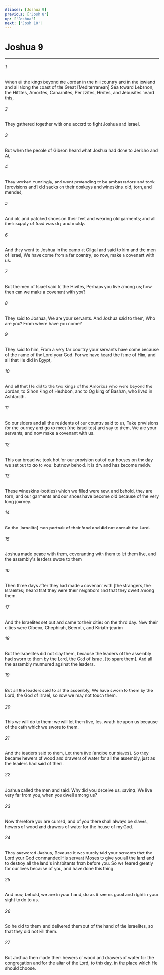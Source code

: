 ```yaml
---
Aliases: [Joshua 9]
previous: ['Josh 8']
up: ['Joshua']
next: ['Josh 10']
---
```

# Joshua 9

***

###### 1 

When all the kings beyond the Jordan in the hill country and in the lowland and all along the coast of the Great [Mediterranean] Sea toward Lebanon, the Hittites, Amorites, Canaanites, Perizzites, Hivites, and Jebusites heard this, 

###### 2 

They gathered together with one accord to fight Joshua and Israel. 

###### 3 

But when the people of Gibeon heard what Joshua had done to Jericho and Ai, 

###### 4 

They worked cunningly, and went pretending to be ambassadors and took [provisions and] old sacks on their donkeys and wineskins, old, torn, and mended, 

###### 5 

And old and patched shoes on their feet and wearing old garments; and all their supply of food was dry and moldy. 

###### 6 

And they went to Joshua in the camp at Gilgal and said to him and the men of Israel, We have come from a far country; so now, make a covenant with us. 

###### 7 

But the men of Israel said to the Hivites, Perhaps you live among us; how then can we make a covenant with you? 

###### 8 

They said to Joshua, We are your servants. And Joshua said to them, Who are you? From where have you come? 

###### 9 

They said to him, From a very far country your servants have come because of the name of the Lord your God. For we have heard the fame of Him, and all that He did in Egypt, 

###### 10 

And all that He did to the two kings of the Amorites who were beyond the Jordan, to Sihon king of Heshbon, and to Og king of Bashan, who lived in Ashtaroth. 

###### 11 

So our elders and all the residents of our country said to us, Take provisions for the journey and go to meet [the Israelites] and say to them, We are your servants; and now make a covenant with us. 

###### 12 

This our bread we took hot for our provision out of our houses on the day we set out to go to you; but now behold, it is dry and has become moldy. 

###### 13 

These wineskins (bottles) which we filled were new, and behold, they are torn; and our garments and our shoes have become old because of the very long journey. 

###### 14 

So the [Israelite] men partook of their food and did not consult the Lord. 

###### 15 

Joshua made peace with them, covenanting with them to let them live, and the assembly's leaders swore to them. 

###### 16 

Then three days after they had made a covenant with [the strangers, the Israelites] heard that they were their neighbors and that they dwelt among them. 

###### 17 

And the Israelites set out and came to their cities on the third day. Now their cities were Gibeon, Chephirah, Beeroth, and Kiriath-jearim. 

###### 18 

But the Israelites did not slay them, because the leaders of the assembly had sworn to them by the Lord, the God of Israel, [to spare them]. And all the assembly murmured against the leaders. 

###### 19 

But all the leaders said to all the assembly, We have sworn to them by the Lord, the God of Israel, so now we may not touch them. 

###### 20 

This we will do to them: we will let them live, lest wrath be upon us because of the oath which we swore to them. 

###### 21 

And the leaders said to them, Let them live [and be our slaves]. So they became hewers of wood and drawers of water for all the assembly, just as the leaders had said of them. 

###### 22 

Joshua called the men and said, Why did you deceive us, saying, We live very far from you, when you dwell among us? 

###### 23 

Now therefore you are cursed, and of you there shall always be slaves, hewers of wood and drawers of water for the house of my God. 

###### 24 

They answered Joshua, Because it was surely told your servants that the Lord your God commanded His servant Moses to give you all the land and to destroy all the land's inhabitants from before you. So we feared greatly for our lives because of you, and have done this thing. 

###### 25 

And now, behold, we are in your hand; do as it seems good and right in your sight to do to us. 

###### 26 

So he did to them, and delivered them out of the hand of the Israelites, so that they did not kill them. 

###### 27 

But Joshua then made them hewers of wood and drawers of water for the congregation and for the altar of the Lord, to this day, in the place which He should choose.
